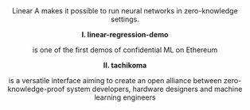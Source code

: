 <center>Linear A makes it possible to run neural networks in zero-knowledge settings.</center>

<p></p>
<center>

**I. linear-regression-demo**

is one of the first demos of confidential ML on Ethereum

**II. tachikoma**

is a versatile interface aiming to create an open alliance between
zero-knowledge-proof system developers, hardware designers
and machine learning engineers
</center>
